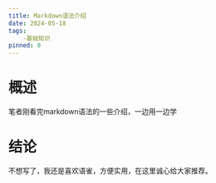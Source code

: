 ```yaml
---
title: Markdown语法介绍
date: 2024-05-18
tags: 
    -基础知识
pinned: 0
---
```


# 概述
笔者刚看完markdown语法的一些介绍，一边用一边学
# 结论
不想写了，我还是喜欢语雀，方便实用，在这里诚心给大家推荐。
